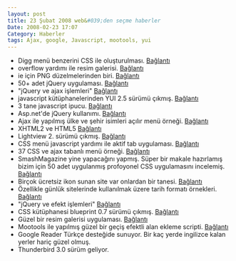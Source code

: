 ```yaml
---
layout: post
title: 23 Şubat 2008 web&#039;den seçme haberler
Date: 2008-02-23 17:07
Category: Haberler
tags: Ajax, google, Javascript, mootools, yui
---
```


-   Digg menü benzerini CSS ile oluşturulması. [Bağlantı][]
-   overflow yardımı ile resim galerisi. [Bağlantı][1]
-   ie için PNG düzelmelerinden biri. [Bağlantı][2]
-   50+ adet jQuery uygulaması. [Bağlantı][3]
-   "jQuery ve ajax işlemleri" [Bağlantı][4]
-   javascript kütüphanelerinden YUI 2.5 sürümü çıkmış. [Bağlantı][5]
-   3 tane javascript ipucu. [Bağlantı][6]
-   Asp.net'de jQuery kullanımı. [Bağlantı][7]
-   Ajax ile yapılmış ülke ve şehir isimleri açılır menü örneği.
    [Bağlantı][8]
-   XHTML2 ve HTML5 [Bağlantı][9]
-   Lightview 2. sürümü çıkmış. [Bağlantı][10]
-   CSS menü javascript yardımı ile aktif tab uygulaması. [Bağlantı][11]
-   37 CSS ve ajax tabanlı menü örneği. [Bağlantı][12]
-   SmashMagazine yine yapacağını yapmış. Süper bir makale hazırlamış
    bizim için 50 adet uygulanmış profoyonel CSS uygulamasını incelemiş.
    [Bağlantı][13]
-   Birçok ücretsiz ikon sunan site var onlardan bir tanesi.
    [Bağlantı][14]
-   Özellikle günlük sitelerinde kullanılmak üzere tarih formatı
    örnekleri. [Bağlantı][15]
-   "jQuery ve efekt işlemleri" [Bağlantı][16]
-   CSS kütüphanesi blueprint 0.7 sürümü çıkmış. [Bağlantı][17]
-   Güzel bir resim galerisi uygulaması. [Bağlantı][18]
-   Mootools ile yapılmış güzel bir geçiş efektli alan ekleme scripti.
    [Bağlantı][19]
-   Google Reader Türkçe desteğide sunuyor. Bir kaç yerde ingilizce
    kalan yerler hariç güzel olmuş.
-   Thunderbird 3.0 sürüm geliyor.


  [Bağlantı]: http://woork.blogspot.com/2008/01/digg-like-navigation-bar-using-css.html
    "Digg menu"
  [1]: http://www.cssglobe.com/post/1305/create-resizing-thumbnails-using-overflow-property
    "küçük büyük resim"
  [2]: http://www.andrewsellick.com/27/css-png-hack-for-internet-explorer-ie
    "css png"
  [3]: http://www.noupe.com/jquery/50-amazing-jquery-examples-part1.html
    "jQuery"
  [4]: http://www.eburhan.com/jquery-ve-ajax-islemleri/ "jquery ve ajax"
  [5]: http://yuiblog.com/blog/2008/02/20/yui-250-released/ "yui 2.5"
  [6]: http://ajaxian.com/archives/cursing-with-javascript-three-random-tips
    "3 javascript ipucu"
  [7]: http://www.chrisvandesteeg.nl/2008/02/16/jquery-for-aspnet-mvc-part-2/
    "asp.net - jquery"
  [8]: http://www.noboxmedia.com/20/massive-ajax-countryarea-drop-down-list/
    "ülke sehir"
  [9]: http://immike.net/blog/2008/02/06/xhtml-2-vs-html-5/
    "xhtml2.0 html 5.0"
  [10]: http://www.nickstakenburg.com/projects/lightview/ "lightbox2.0"
  [11]: http://www.cssnewbie.com/navigation/intelligent-navigation/
    "css menü ve javascript"
  [12]: http://www.noupe.com/javascript/37-great-ajax-css-tab-based-interfaces.html
    "css ajax tab menü"
  [13]: http://www.smashingmagazine.com/2008/02/21/powerful-css-techniques-for-effective-coding/
    "css uygulamaları"
  [14]: http://www.iconspedia.com/ "imgeler"
  [15]: http://www.smashingmagazine.com/2008/02/22/gallery-of-date-stamps-and-calendars/
    "tarih formatları"
  [16]: http://www.eburhan.com/jquery-ve-efekt-islemleri/
    "jquery ve efekt"
  [17]: http://bjorkoy.com/past/2008/2/20/blueprint_07_has_arrived/
    "blueprint 0.7"
  [18]: http://www.cabel.name/draft1/2008/02/fancyzoom-10.html
    "küçük ve büyük resim"
  [19]: http://www.artviper.net/test/ajaxslide/
    "geçiş efekti ile alan göstyermek"
